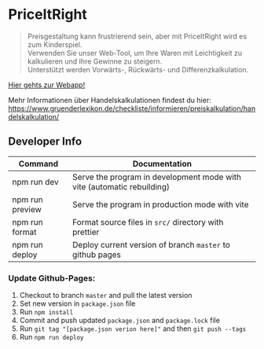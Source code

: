 # PriceItRight

> Preisgestaltung kann frustrierend sein, aber mit PriceItRight wird es zum Kinderspiel.  
> Verwenden Sie unser Web-Tool, um Ihre Waren mit Leichtigkeit zu kalkulieren und Ihre Gewinne zu steigern.  
> Unterstützt werden Vorwärts-, Rückwärts- und Differenzkalkulation.

[Hier gehts zur Webapp!]()  

Mehr Informationen über Handelskalkulationen findest du hier: https://www.gruenderlexikon.de/checkliste/informieren/preiskalkulation/handelskalkulation/

<!--- add example image later ![]() -->

## Developer Info
| Command           | Documentation                                                               |
|-------------------|-----------------------------------------------------------------------------|
| npm run dev       | Serve the program in development mode with vite (automatic rebuilding)      |
| npm run preview   | Serve the program in production mode with vite                              |
| npm run format    | Format source files in `src/` directory with prettier                       |
| npm run deploy    | Deploy current version of branch `master` to github pages                   |

### Update Github-Pages:

1. Checkout to branch `master` and pull the latest version
2. Set new version in `package.json` file
3. Run `npm install`
4. Commit and push updated `package.json` and `package.lock` file
5. Run `git tag "[package.json verion here]"` and then `git push --tags`
6. Run `npm run deploy`
